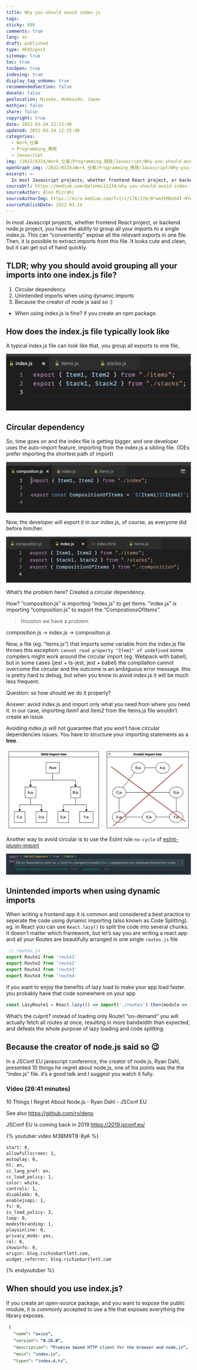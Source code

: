 ```yaml
---
title: Why you should avoid index.js
tags:
sticky: 999
comments: true
lang: en
draft: published
type: HEXO/post
sitemap: true
toc: true
tocOpen: true
indexing: true
display_tag_onHome: true
recommendedSection: false
donate: false
geolocation: Niseko, Hokkaido, Japan
mathjax: false
share: false
copyright: true
date: 2022-03-24 12:13:40
updated: 2022-03-24 12:25:40
categories:
  - Work_仕事
  - Programming_開発
  - Javascript
img: /2022/0324/Work_仕事/Programming_開発/Javascript/Why-you-should-avoid-index-js/coding.svg
openGraph_img: /2022/0324/Work_仕事/Programming_開発/Javascript/Why-you-should-avoid-index-js/coding.png
excerpt: >-
  In most Javascript projects, whether frontend React project, or backend node.js project, you have the ability to group all your imports to a single index.js. This can “conveniently” expose all the relevant exports in one file. Looks cute and clean, but it can get out of hand quickly.
sourceUrl: https://medium.com/@alonmiz1234/why-you-should-avoid-index-js-3321a9902120
sourceAuthor: Alon Mizrahi
sourceAuthorImg: https://miro.medium.com/fit/c/176/176/0*wmIhMGnb4I-HYAMi.
sourcePublishDate: 2022-03-14
---
```

 In most Javascript projects, whether frontend React project, or backend node.js project, you have the ability to group all your imports to a single index.js. This can “conveniently” expose all the relevant exports in one file. Then, it is possible to extract imports from this file. It looks cute and clean, but it can get out of hand quickly.

## TLDR; why you should avoid grouping all your imports into one index.js file?

 1. Circular dependency
 2. Unintended imports when using dynamic imports
 3. Because the creator of node js said so :)
 * When using index.js is fine? if you create an npm package.

## How does the index.js file typically look like
 A typical index.js file can look like that, you group all exports to one file,

 ![a typical index.js file](./Why-you-should-avoid-index-js/1_W9K4Jx5uij3XqJTuPlAOwQ.png)


## Circular dependency
 So, time goes on and the index file is getting bigger. and one developer uses the auto-import feature, importing from the index.js a sibling file. (IDEs prefer importing the shortest path of import)

 ![importing a dependency from the index.js file 😱](./Why-you-should-avoid-index-js/1_tJKWsyhiOsT97akLJiAEjA.png)

 Now, the developer will export it in our index.js, of course, as everyone did before him/her.

 ![now that all is exported, things can go wrong](./Why-you-should-avoid-index-js/1_RcvWeEjMP2_YlKcIf6i5hQ.png)

 What’s the problem here? Created a circular dependency.

 How? “composition.js” is importing “index.js” to get Items. “index.js” is importing “composition.js” to export the “CompostionsOfItems”.

 > Houston we have a problem

 composition.js → index.js → composition.js

 Now, a file (eg. “items.js”) that imports some variable from the index.js file throws this exception: `cannot read property "Item1" of undefined` some compilers might work around the circular import (eg. Webpack with babel), but in some cases (jest + ts-jest, jest + babel) the compilation cannot overcome the circular and the outcome is an ambiguous error message. this is pretty hard to debug, but when you know to avoid index.js it will be much less frequent.

 Question: so how should we do it properly?

 Answer: avoid index.js and import only what you need from where you need it. in our case, importing *Item1* and *Item2* from the Items.js file wouldn’t create an issue.

 Avoiding index.js will not guarantee that you won’t have circular dependencies issues. You have to structure your importing statements as a **tree**.

 ![Try to achieve tree import structure and avoid graph like structure](./Why-you-should-avoid-index-js/1_Cf22MGpkl6SOsVcIA26ijQ.png)

 Another way to avoid circular is to use the Eslint rule `no-cycle` of [eslint-plugin-import](https://www.npmjs.com/package/eslint-plugin-import)

 ![The error is neat and useful](./Why-you-should-avoid-index-js/1_5Gcw9aJ0uTt8V-sKqnGXEQ.png)


## Unintended imports when using dynamic imports
 When writing a frontend app it is common and considered a best practice to seperate the code using dynamic importing (also known as Code Splitting). eg. in React you can use `React.lazy()` to split the code into several chunks. It doesn't matter which framework, but let’s say you are writing a react app and all your Routes are beautifully arranged in one single `routes.js` file

```javascript
 // routes.js
export Route1 from 'route1'
export Route2 from 'route2'
export Route3 from 'route3'
export Route4 from 'route4'
```

 if you want to enjoy the benefits of lazy load to make your app load faster. you probably have that code somewhere on your app

```javascript
const LazyRoute1 = React.lazy(() => import('./routes').then(module => ({ default: module.Route1 }));
```

 What’s the culprit? instead of loading only Route1 “on-demand” you will actually fetch all routes at once, resulting in more bandwidth than expected, and defeats the whole purpose of lazy loading and code splitting.


## Because the creator of node.js said so 😉
 In a JSConf EU javascript conference, the creator of node.js, Ryan Dahl, presented 10 things he regret about node.js, one of his points was the the “index.js” file. it’s a good talk and I suggest you watch it fully.

 
### Video (26:41 minutes)
 10 Things I Regret About Node.js - Ryan Dahl - JSConf EU

 See also https://github.com/ry/deno

 JSConf EU is coming back in 2019 https://2019.jsconf.eu/

{% youtuber video M3BM9TB-8yA %}

    start: 0,
    allowfullscreen: 1,
    autoplay: 0,
    hl: en,
    cc_lang_pref: en,
    cc_load_policy: 1,
    color: white,
    controls: 1,
    disablekb: 0,
    enablejsapi: 1,
    fs: 0,
    iv_load_policy: 3,
    loop: 0,
    modestbranding: 1,
    playsinline: 0,
    privacy_mode: yes,
    rel: 0,
    showinfo: 0,
    origin: blog.richiebartlett.com,
    widget_referrer: blog.richiebartlett.com
{% endyoutuber %}


## When should you use index.js?
 If you create an open-source package, and you want to expose the public module, it is commonly accepted to use a file that exposes everything the library exposes.

 ![Axios is using “index.js” to export the library public methods and types](./Why-you-should-avoid-index-js/1_gXZ1l82fePQFIaf1fOLcpw.png)
